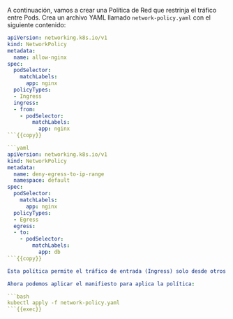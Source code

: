 A continuación, vamos a crear una Política de Red que restrinja el tráfico entre Pods. Crea un archivo YAML llamado `network-policy.yaml` con el siguiente contenido:

```yaml
apiVersion: networking.k8s.io/v1
kind: NetworkPolicy
metadata:
  name: allow-nginx
spec:
  podSelector:
    matchLabels:
      app: nginx
  policyTypes:
  - Ingress
  ingress:
  - from:
    - podSelector:
        matchLabels:
          app: nginx
```{{copy}}

```yaml
apiVersion: networking.k8s.io/v1
kind: NetworkPolicy
metadata:
  name: deny-egress-to-ip-range
  namespace: default
spec:
  podSelector:
    matchLabels:
      app: nginx
  policyTypes:
  - Egress
  egress:
  - to:
    - podSelector:
        matchLabels:
          app: db
```{{copy}}

Esta política permite el tráfico de entrada (Ingress) solo desde otros Pods que tienen la etiqueta `app: nginx`.

Ahora podemos aplicar el manifiesto para aplica la política:

```bash
kubectl apply -f network-policy.yaml
```{{exec}}